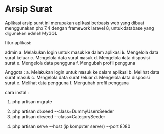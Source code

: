 # Arsip Surat

Aplikasi arsip surat ini merupakan aplikasi berbasis web yang dibuat menggunakan php 7.4 dengan framework laravel 8, untuk database yang digunakan adalah MySQL

fitur aplikasi:

admin
a. Melakukan login untuk masuk ke dalam aplikasi
b. Mengelola data surat keluar
c. Mengelola data surat masuk
d. Mengelola data disposisi surat
e. Mengelola data pengguna
f. Mengubah profil pengguna

Anggota :
a. Melakukan login untuk masuk ke dalam aplikasi
b. Melihat data surat masuk
c. Mengelola data surat keluar
d. Mengelola data disposisi surat
e. Melihat data pengguna
f. Mengubah profil pengguna

cara instal :

<!-- perintah membuat tabel -->

1. php artisan migrate

<!-- perintah membuat isi tabel dummy -->

2. php artisan db:seed --class=DummyUsersSeeder
3. php artisan db:seed --class=CategorySeeder

<!-- perintah menjalankan project laravel -->

4. php artisan serve --host (ip komputer server) --port 8080
